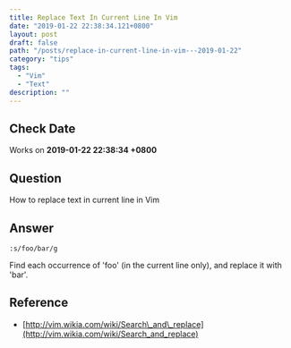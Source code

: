 ```yaml
---
title: Replace Text In Current Line In Vim
date: "2019-01-22 22:38:34.121+0800"
layout: post
draft: false
path: "/posts/replace-in-current-line-in-vim---2019-01-22"
category: "tips"
tags:
  - "Vim"
  - "Text"
description: ""
---
```


## Check Date

Works on **2019-01-22 22:38:34 +0800**

## Question

How to replace text in current line in Vim

## Answer

`:s/foo/bar/g`

Find each occurrence of 'foo' (in the current line only), and replace it with 'bar'.
    
## Reference

- [http://vim.wikia.com/wiki/Search\_and\_replace](http://vim.wikia.com/wiki/Search_and_replace)

